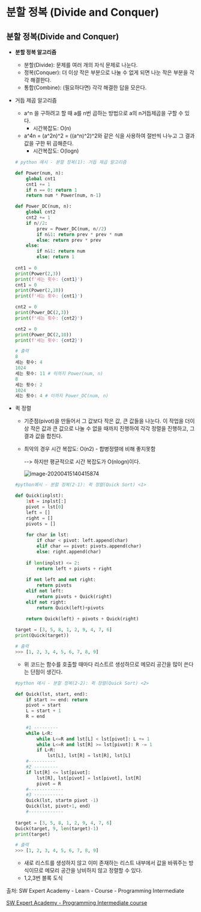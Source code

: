 # 분할 정복 (Divide and Conquer)



## 분할 정복(Divide and Conquer)



- **분할 정복 알고리즘**
  - 분할(Divide): 문제를 여러 개의 자식 문제로 나눈다.
  - 정복(Conquer): 더 이상 작은 부분으로 나눌 수 없게 되면 나눈 작은 부분을 각각 해결한다.
  - 통합(Combine): (필요하다면) 각각 해결한 답을 모은다.



- 거듭 제곱 알고리즘

  - a^n 을 구하려고 할 때 a를 n번 곱하는 방법으로 a의 n거듭제곱을 구할 수 있다.
    - 시간복잡도: O(n)
  - a^4n = (a^2n)^2 = ((a^n)^2)^2와 같은 식을 사용하여 절반씩 나누고 그 결과 값을 구한 뒤 곱해준다.
    - 시간복잡도: O(logn)

  ```python
  # python 예시 - 분할 정복(1): 거듭 제곱 알고리즘
  
  def Power(num, n):
      global cnt1
      cnt1 += 1
      if n == 0: return 1
      return num * Power(num, n-1)
  
  def Power_DC(num, n):
      global cnt2
      cnt2 += 1
      if n//2:
          prev = Power_DC(num, n//2)
          if n&1: return prev * prev * num
          else: return prev * prev
      else:
          if n&1: return num
          else: return 1
          
  cnt1 = 0
  print(Power(2,3))
  print(f'세는 횟수: {cnt1}')
  cnt1 = 0
  print(Power(2,10))
  print(f'세는 횟수: {cnt1}')
  
  cnt2 = 0
  print(Power_DC(2,3))
  print(f'세는 횟수: {cnt2}')
  
  cnt2 = 0
  print(Power_DC(2,10))
  print(f'세는 횟수: {cnt2}')
  
  # 출력
  8
  세는 횟수: 4 
  1024
  세는 횟수: 11 # 이까지 Power(num, n)
  8
  세는 횟수: 2 
  1024
  세는 횟수: 4 # 이까지 Power_DC(num, n)
  
  ```

  

- 퀵 정렬

  - 기준점(pivot)을 만들어서 그 값보다 작은 값, 큰 값들을 나눈다. 이 작업을 더이상 작은 값과 큰 값으로 나눌 수 없을 때까지 진행하여 각각 정렬을 진행하고, 그 결과 값을 합친다.

  - 최악의 경우 시간 복잡도: O(n2) - 합병정렬에 비해 좋지못함

    --> 하지만 평균적으로 시간 복잡도가 O(nlogn)이다.

    ![image-20200415140415874](C:\Users\lenovo\AppData\Roaming\Typora\typora-user-images\image-20200415140415874.png)

  ```python
  #python예시 - 분할 정복(2-1): 퀵 정렬(Quick Sort) <1>
  
  def Quick(inplst):
      1st = inplst[:]
      pivot = lst[0]
      left = []
      right = []
      pivots = []
      
      for char in lst:
          if char < pivot: left.append(char)
          elif char == pivot: pivots.append(char)
          else: right.append(char)
              
      if len(inplst) <= 2:
          return left + pivots + right
      
      if not left and not right:
          return pivots
      elif not left:
          return pivots + Quick(right)
      elif not right:
          return Quick(left)+pivots
      
      return Quick(left) + pivots + Quick(right)
  
  target = [3, 5, 8, 1, 2, 9, 4, 7, 6]
  print(Quick(target))
  
  # 출력
  >>> [1, 2, 3, 4, 5, 6, 7, 8, 9]
  
  ```

  - 위 코드는 함수를 호출할 때마다 리스트르 생성하므로 메모리 공간을 많이 쓴다는 단점이 생긴다.

  ```python
  #python 예시 - 분할 정복(2-2): 퀵 정렬(Quick Sort) <2>
  
  def Quick(lst, start, end):
      if start >= end: return
      pivot = start
      L = start + 1
      R = end
      
      #1 ---------
      while L<R:
          while L<=R and lst[L] < lst[pivot]: L += 1
          while L<=R and lst[R] >= lst[pivot]: R -= 1
          if L<R:
              lst[L], lst[R] = lst[R], lst[L]
      #----------
      #2 ---------
      if lst[R] <= lst[pivot]:
          lst[R], lst[pivot] = lst[pivot], lst[R]
          pivot = R
      #-------------
      #3 -----------
      Quick(lst, startm pivot -1)
      Quick(lst, pivot+1, end)
      #-------------
      
  target = [3, 5, 8, 1, 2, 9, 4, 7, 6]
  Quick(target, 9, len(target)-1)
  print(target)
  
  # 출력
  >>> [1, 2, 3, 4, 5, 6, 7, 8, 9]
  ```

  - 새로 리스트를 생성하지 않고 이미 존재하는 리스트 내부에서 값을 바꿔주는 방식이므로 메모리 공간을 낭비하지 않고 정렬할 수 있다.
  - 1,2,3번 블록 도식





출처: SW Expert Academy - Learn - Course - Programming Intermediate

[SW Expert Academy - Programming Intermediate course](https://swexpertacademy.com/main/learn/course/subjectList.do?courseId=AVuPDN86AAXw5UW6)